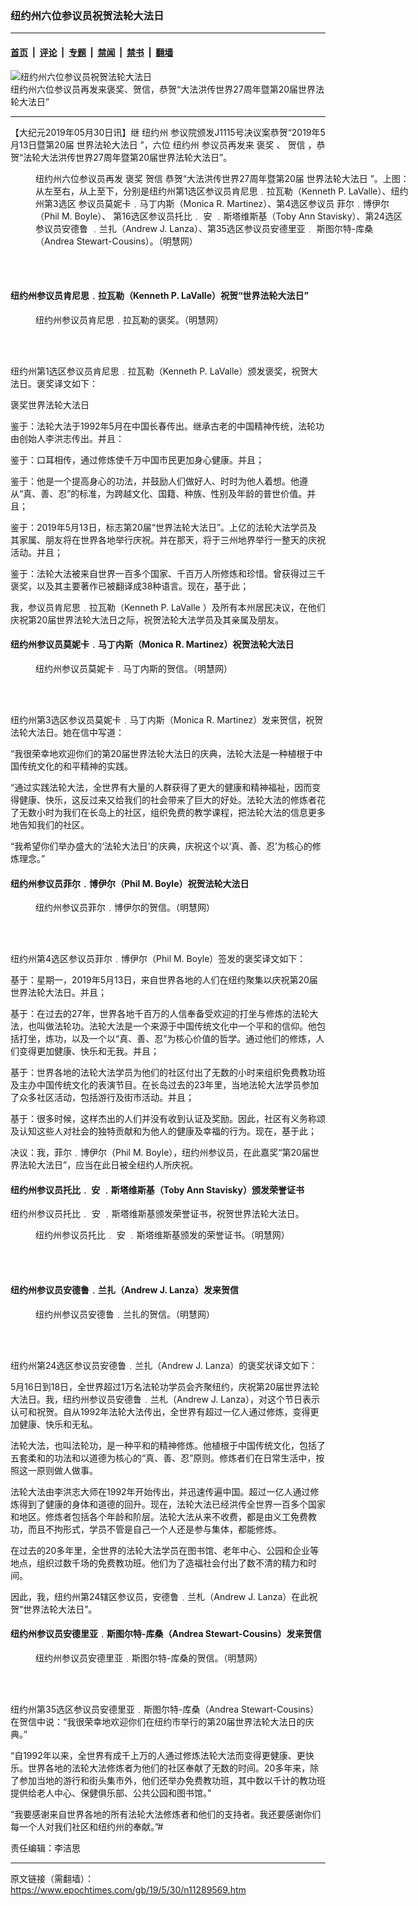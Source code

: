 ### 纽约州六位参议员祝贺法轮大法日

---

#### [首页](../../../..?n11289569) &nbsp;|&nbsp; [评论](../../../../../epoch-comment?n11289569) &nbsp;|&nbsp; [专题](../../../../../epoch-special?n11289569) &nbsp;|&nbsp; [禁闻](../../../../../epoch-news?n11289569) &nbsp;|&nbsp; [禁书](../../../../../books?n11289569) &nbsp;|&nbsp; [翻墙](https://github.com/gfw-breaker/nogfw/blob/master/README.md?n11289569)


<div><img alt="纽约州六位参议员祝贺法轮大法日" class="attachment-djy_600_400 size-djy_600_400 wp-post-image" src="https://i.epochtimes.com/assets/uploads/2019/05/1-58.jpg"/>
<div class="caption">
 纽约州六位参议员再发来褒奖、贺信，恭贺“大法洪传世界27周年暨第20届世界法轮大法日”
</div></div><hr/><div class="post_content" id="artbody" itemprop="articleBody">
 <!-- article content begin -->
 <p>
  【大纪元2019年05月30日讯】继
  <ok href="https://www.epochtimes.com/gb/tag/%E7%BA%BD%E7%BA%A6%E5%B7%9E.html">
   纽约州
  </ok>
  参议院颁发J1115号决议案恭贺“2019年5月13日暨第20届
  <ok href="https://www.epochtimes.com/gb/tag/%E4%B8%96%E7%95%8C%E6%B3%95%E8%BD%AE%E5%A4%A7%E6%B3%95%E6%97%A5.html">
   世界法轮大法日
  </ok>
  ”，六位
  <ok href="https://www.epochtimes.com/gb/tag/%E7%BA%BD%E7%BA%A6%E5%B7%9E.html">
   纽约州
  </ok>
  参议员再发来
  <ok href="https://www.epochtimes.com/gb/tag/%E8%A4%92%E5%A5%96.html">
   褒奖
  </ok>
  、
  <ok href="https://www.epochtimes.com/gb/tag/%E8%B4%BA%E4%BF%A1.html">
   贺信
  </ok>
  ，恭贺“法轮大法洪传世界27周年暨第20届世界法轮大法日”。
 </p>
 <figure aria-describedby="caption-attachment-11289663" class="wp-caption aligncenter" id="attachment_11289663" style="width: 600px">
  <ok href="https://i.epochtimes.com/assets/uploads/2019/05/2019-5-29-mh-ny-vip-dfd-01.jpg" target="_blank">
   <img alt="" class="size-large wp-image-11289663" src="https://i.epochtimes.com/assets/uploads/2019/05/2019-5-29-mh-ny-vip-dfd-01-600x450.jpg"/>
  </ok>
  <br/><figcaption class="wp-caption-text" id="caption-attachment-11289663">
   纽约州六位参议员再发
   <ok href="https://www.epochtimes.com/gb/tag/%E8%A4%92%E5%A5%96.html">
    褒奖
   </ok>
   <ok href="https://www.epochtimes.com/gb/tag/%E8%B4%BA%E4%BF%A1.html">
    贺信
   </ok>
   恭贺“大法洪传世界27周年暨第20届
   <ok href="https://www.epochtimes.com/gb/tag/%E4%B8%96%E7%95%8C%E6%B3%95%E8%BD%AE%E5%A4%A7%E6%B3%95%E6%97%A5.html">
    世界法轮大法日
   </ok>
   ”。上图：从左至右，从上至下，分别是纽约州第1选区参议员肯尼思﹒拉瓦勒（Kenneth P. LaValle）、纽约州第3选区 参议员莫妮卡﹒马丁内斯（Monica R. Martinez）、第4选区参议员 菲尔﹒博伊尔（Phil M. Boyle）、 第16选区参议员托比﹒ 安 ﹒斯塔维斯基（Toby Ann Stavisky）、第24选区参议员安德鲁 ﹒兰扎（Andrew J. Lanza）、第35选区参议员安德里亚﹒ 斯图尔特-库桑（Andrea Stewart-Cousins）。（明慧网）
  </figcaption><br/>
 </figure><br/>
 <h4>
  纽约州参议员肯尼思﹒拉瓦勒（Kenneth P. LaValle）祝贺“世界法轮大法日”
 </h4>
 <figure aria-describedby="caption-attachment-11289675" class="wp-caption aligncenter" id="attachment_11289675" style="width: 400px">
  <ok href="https://i.epochtimes.com/assets/uploads/2019/05/2019-5-29-mh-ny-vip-dfd-02.jpg" target="_blank">
   <img alt="" class="wp-image-11289675" src="https://i.epochtimes.com/assets/uploads/2019/05/2019-5-29-mh-ny-vip-dfd-02-450x793.jpg"/>
  </ok>
  <br/><figcaption class="wp-caption-text" id="caption-attachment-11289675">
   纽约州参议员肯尼思﹒拉瓦勒的褒奖。（明慧网）
  </figcaption><br/>
 </figure><br/>
 <p>
  纽约州第1选区参议员肯尼思﹒拉瓦勒（Kenneth P. LaValle）颁发褒奖，祝贺大法日。褒奖译文如下：
 </p>
 <p>
  褒奖世界法轮大法日
 </p>
 <p>
  鉴于：法轮大法于1992年5月在中国长春传出。继承古老的中国精神传统，法轮功由创始人李洪志传出。并且：
 </p>
 <p>
  鉴于：口耳相传，通过修炼使千万中国市民更加身心健康。并且；
 </p>
 <p>
  鉴于：他是一个提高身心的功法，并鼓励人们做好人、时时为他人着想。他遵从“真、善、忍”的标准，为跨越文化、国籍、种族、性别及年龄的普世价值。并且；
 </p>
 <p>
  鉴于：2019年5月13日，标志第20届“世界法轮大法日”。上亿的法轮大法学员及其家属、朋友将在世界各地举行庆祝。并在那天，将于三州地界举行一整天的庆祝活动。并且；
 </p>
 <p>
  鉴于：法轮大法被来自世界一百多个国家、千百万人所修炼和珍惜。曾获得过三千褒奖，以及其主要著作已被翻译成38种语言。现在，基于此；
 </p>
 <p>
  我，参议员肯尼思﹒拉瓦勒（Kenneth P. LaValle ）及所有本州居民决议，在他们庆祝第20届世界法轮大法日之际，祝贺法轮大法学员及其亲属及朋友。
 </p>
 <h4>
  纽约州参议员莫妮卡﹒马丁内斯（Monica R. Martinez）祝贺法轮大法日
 </h4>
 <figure aria-describedby="caption-attachment-11289679" class="wp-caption aligncenter" id="attachment_11289679" style="width: 400px">
  <ok href="https://i.epochtimes.com/assets/uploads/2019/05/2019-5-29-mh-ny-vip-dfd-03.jpg" target="_blank">
   <img alt="" class="wp-image-11289679" src="https://i.epochtimes.com/assets/uploads/2019/05/2019-5-29-mh-ny-vip-dfd-03-600x799.jpg"/>
  </ok>
  <br/><figcaption class="wp-caption-text" id="caption-attachment-11289679">
   纽约州参议员莫妮卡﹒马丁内斯的贺信。（明慧网）
  </figcaption><br/>
 </figure><br/>
 <p>
  纽约州第3选区参议员莫妮卡﹒马丁内斯（Monica R. Martinez）发来贺信，祝贺法轮大法日。她在信中写道：
 </p>
 <p>
  “我很荣幸地欢迎你们的第20届世界法轮大法日的庆典，法轮大法是一种植根于中国传统文化的和平精神的实践。
 </p>
 <p>
  “通过实践法轮大法，全世界有大量的人群获得了更大的健康和精神福祉，因而变得健康、快乐，这反过来又给我们的社会带来了巨大的好处。法轮大法的修炼者花了无数小时为我们在长岛上的社区，组织免费的教学课程，把法轮大法的信息更多地告知我们的社区。
 </p>
 <p>
  “我希望你们举办盛大的‘法轮大法日’的庆典，庆祝这个以‘真、善、忍’为核心的修炼理念。”
 </p>
 <h4>
  纽约州参议员菲尔﹒博伊尔（Phil M. Boyle）祝贺法轮大法日
 </h4>
 <figure aria-describedby="caption-attachment-11289680" class="wp-caption aligncenter" id="attachment_11289680" style="width: 400px">
  <ok href="https://i.epochtimes.com/assets/uploads/2019/05/2019-5-29-mh-ny-vip-dfd-04.jpg" target="_blank">
   <img alt="" class="wp-image-11289680" src="https://i.epochtimes.com/assets/uploads/2019/05/2019-5-29-mh-ny-vip-dfd-04-600x1083.jpg"/>
  </ok>
  <br/><figcaption class="wp-caption-text" id="caption-attachment-11289680">
   纽约州参议员菲尔﹒博伊尔的贺信。（明慧网）
  </figcaption><br/>
 </figure><br/>
 <p>
  纽约州第4选区参议员菲尔﹒博伊尔（Phil M. Boyle）签发的褒奖译文如下：
 </p>
 <p>
  基于：星期一，2019年5月13日，来自世界各地的人们在纽约聚集以庆祝第20届世界法轮大法日。并且；
 </p>
 <p>
  基于：在过去的27年，世界各地千百万的人信奉备受欢迎的打坐与修炼的法轮大法，也叫做法轮功。法轮大法是一个来源于中国传统文化中一个平和的信仰。他包括打坐，炼功，以及一个以“真、善、忍”为核心价值的哲学。通过他们的修炼，人们变得更加健康、快乐和无我。并且；
 </p>
 <p>
  基于：世界各地的法轮大法学员为他们的社区付出了无数的小时来组织免费教功班及主办中国传统文化的表演节目。在长岛过去的23年里，当地法轮大法学员参加了众多社区活动，包括游行及街市活动。并且；
 </p>
 <p>
  基于：很多时候，这样杰出的人们并没有收到认证及奖励。因此，社区有义务称颂及认知这些人对社会的独特贡献和为他人的健康及幸福的行为。现在，基于此；
 </p>
 <p>
  决议：我，菲尔﹒博伊尔（Phil M. Boyle），纽约州参议员，在此嘉奖“第20届世界法轮大法日”，应当在此日被全纽约人所庆祝。
 </p>
 <h4>
  纽约州参议员托比﹒ 安 ﹒斯塔维斯基（Toby Ann Stavisky）颁发荣誉证书
 </h4>
 <p>
  纽约州参议员托比﹒ 安 ﹒斯塔维斯基颁发荣誉证书，祝贺世界法轮大法日。
 </p>
 <figure aria-describedby="caption-attachment-11289692" class="wp-caption aligncenter" id="attachment_11289692" style="width: 400px">
  <ok href="https://i.epochtimes.com/assets/uploads/2019/05/2019-5-29-mh-ny-vip-dfd-05.jpg" target="_blank">
   <img alt="" class="wp-image-11289692" src="https://i.epochtimes.com/assets/uploads/2019/05/2019-5-29-mh-ny-vip-dfd-05-600x360.jpg"/>
  </ok>
  <br/><figcaption class="wp-caption-text" id="caption-attachment-11289692">
   纽约州参议员托比﹒ 安 ﹒斯塔维斯基颁发的荣誉证书。（明慧网）
  </figcaption><br/>
 </figure><br/>
 <h4>
  纽约州参议员安德鲁﹒兰扎（Andrew J. Lanza）发来贺信
 </h4>
 <figure aria-describedby="caption-attachment-11289711" class="wp-caption aligncenter" id="attachment_11289711" style="width: 400px">
  <ok href="https://i.epochtimes.com/assets/uploads/2019/05/2019-5-29-mh-ny-vip-dfd-06.jpg" target="_blank">
   <img alt="" class="wp-image-11289711" src="https://i.epochtimes.com/assets/uploads/2019/05/2019-5-29-mh-ny-vip-dfd-06-600x938.jpg"/>
  </ok>
  <br/><figcaption class="wp-caption-text" id="caption-attachment-11289711">
   纽约州参议员安德鲁﹒兰扎的贺信。（明慧网）
  </figcaption><br/>
 </figure><br/>
 <p>
  纽约州第24选区参议员安德鲁﹒兰扎（Andrew J. Lanza）的褒奖状译文如下：
 </p>
 <p>
  5月16日到18日，全世界超过1万名法轮功学员会齐聚纽约，庆祝第20届世界法轮大法日。我，纽约州参议员安德鲁﹒兰札（Andrew J. Lanza），对这个节日表示认可和祝贺。自从1992年法轮大法传出，全世界有超过一亿人通过修炼，变得更加健康、快乐和无私。
 </p>
 <p>
  法轮大法，也叫法轮功，是一种平和的精神修炼。他植根于中国传统文化，包括了五套柔和的功法和以道德为核心的“真、善、忍”原则。修炼者们在日常生活中，按照这一原则做人做事。
 </p>
 <p>
  法轮大法由李洪志大师在1992年开始传出，并迅速传遍中国。超过一亿人通过修炼得到了健康的身体和道德的回升。现在，法轮大法已经洪传全世界一百多个国家和地区。修炼者包括各个年龄和阶层。法轮大法从来不收费，都是由义工免费教功，而且不拘形式，学员不管是自己一个人还是参与集体，都能修炼。
 </p>
 <p>
  在过去的20多年里，全世界的法轮大法学员在图书馆、老年中心、公园和企业等地点，组织过数千场的免费教功班。他们为了造福社会付出了数不清的精力和时间。
 </p>
 <p>
  因此，我，纽约州第24辖区参议员，安德鲁﹒兰札（Andrew J. Lanza）在此祝贺“世界法轮大法日”。
 </p>
 <h4>
  纽约州参议员安德里亚﹒斯图尔特-库桑（Andrea Stewart-Cousins）发来贺信
 </h4>
 <figure aria-describedby="caption-attachment-11289713" class="wp-caption aligncenter" id="attachment_11289713" style="width: 400px">
  <ok href="https://i.epochtimes.com/assets/uploads/2019/05/2019-5-29-mh-ny-vip-dfd-07.jpg" target="_blank">
   <img alt="" class="wp-image-11289713" src="https://i.epochtimes.com/assets/uploads/2019/05/2019-5-29-mh-ny-vip-dfd-07-600x777.jpg"/>
  </ok>
  <br/><figcaption class="wp-caption-text" id="caption-attachment-11289713">
   纽约州参议员安德里亚﹒斯图尔特-库桑的贺信。（明慧网）
  </figcaption><br/>
 </figure><br/>
 <div class="ar_articleContent" id="ar_bArticleContent">
  <p>
   纽约州第35选区参议员安德里亚﹒斯图尔特-库桑（Andrea Stewart-Cousins）在贺信中说：“我很荣幸地欢迎你们在纽约市举行的第20届世界法轮大法日的庆典。”
  </p>
  <p>
   “自1992年以来，全世界有成千上万的人通过修炼法轮大法而变得更健康、更快乐。世界各地的法轮大法修炼者为他们的社区奉献了无数的时间。20多年来，除了参加当地的游行和街头集市外，他们还举办免费教功班，其中数以千计的教功班提供给老人中心、保健俱乐部、公共公园和图书馆。”
  </p>
  <p>
   “我要感谢来自世界各地的所有法轮大法修炼者和他们的支持者。我还要感谢你们每一个人对我们社区和纽约州的奉献。”#
  </p>
 </div>
 <div id="bArticleEnglishTranslation">
  责任编辑：李洁思
 </div>
 <!-- article content end -->
 <div id="below_article_ad">
 </div>
</div>


---

原文链接（需翻墙）：https://www.epochtimes.com/gb/19/5/30/n11289569.htm